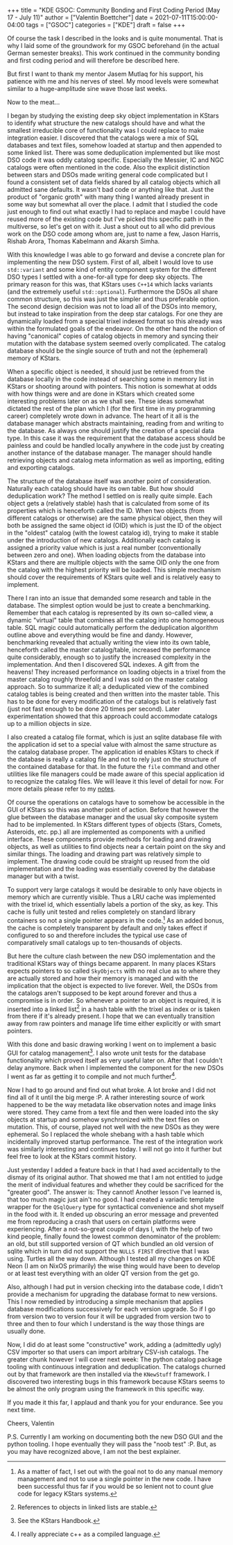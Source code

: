 +++
title = "KDE GSOC: Community Bonding and First Coding Period (May 17 - July 11)"
author = ["Valentin Boettcher"]
date = 2021-07-11T15:00:00-04:00
tags = ["GSOC"]
categories = ["KDE"]
draft = false
+++

Of course the task I described in the looks and is quite
monumental. That is why I laid some of the groundwork for my GSOC
beforehand (in the actual German semester breaks). This work continued
in the community bonding and first coding period and will therefore be
described here.

But first I want to thank my mentor Jasem Mutlaq for his support, his
patience with me and his nerves of steel. My mood levels were somewhat
similar to a huge-amplitude sine wave those last weeks.

Now to the meat...

I began by studying the existing deep sky object implementation in
KStars to identify what structure the new catalogs should have and
what the smallest irreducible core of functionality was I could
replace to make integration easier. I discovered that the catalogs
were a mix of SQL databases and text files, somehow loaded at startup
and then appended to some linked list. There was some deduplication
implemented but like most DSO code it was oddly catalog
specific. Especially the Messier, IC and NGC catalogs were often
mentioned in the code. Also the explicit distinction between stars and
DSOs made writing general code complicated but I found a consistent
set of data fields shared by all catalog objects which all admitted
sane defaults. It wasn't bad code or anything like that. Just the
product of "organic groth" with many thing I wanted already present in
some way but somewhat all over the place. I admit that I studied the
code just enough to find out what exactly I had to replace and maybe I
could have reused more of the existing code but I've picked this
specific path in the multiverse, so let's get on with it. Just a shout
out to all who did previous work on the DSO code among whom are, just to
name a few, Jason Harris, Rishab Arora, Thomas Kabelmann and Akarsh
Simha.

With this knowledge I was able to go forward and devise a concrete
plan for implementing the new DSO system. First of all, albeit I would
love to use `std::variant` and some kind of entity component system
for the different DSO types I settled with a one-for-all type for deep
sky objects. The primary reason for this was, that KStars uses `C++14`
which lacks variants (and the extremely useful
`std::optional`). Furthermore the DSOs all share common structure, so
this was just the simpler and thus preferable option. The second
design decision was not to load all of the DSOs into memory, but
instead to take inspiration from the deep star catalogs. For one they
are dynamically loaded from a special trixel indexed format so this
already was within the formulated goals of the endeavor. On the other
hand the notion of having "canonical" copies of catalog objects in
memory and syncing their mutation with the database system seemed
overly complicated. The catalog database should be the single source
of truth and not the (ephemeral) memory of KStars.

When a specific object is needed, it should just be retrieved from the
database locally in the code instead of searching some in memory list
in KStars or shooting around with pointers. This notion is somewhat at
odds with how things were and are done in KStars which created some
interesting problems later on as we shall see. These ideas somewhat
dictated the rest of the plan which I (for the first time in my
programming career) completely wrote down in advance. The heart of it
all is the database manager which abstracts maintaining, reading from
and writing to the database. As always one should justify the creation
of a special data type. In this case it was the requirement that the
database access should be painless and could be handled locally
anywhere in the code just by creating another instance of the database
manager. The manager should handle retrieving objects and catalog meta
information as well as importing, editing and exporting catalogs.

The structure of the database itself was another point of
consideration. Naturally each catalog should have its own table. But
how should deduplication work?  The method I settled on is really
quite simple. Each object gets a (relatively stable) hash that is
calculated from some of its properties which is henceforth called the
ID.  When two objects (from different catalogs or otherwise) are the
same <span class="underline">physical</span> object, then they will both be assigned the same
object id (OID) which is just the ID of the object in the "oldest"
catalog (with the lowest catalog id), trying to make it stable under
the introduction of new catalogs. Additionally each catalog is
assigned a priority value which is just a real number (conventionally
between zero and one). When loading objects from the database into
KStars and there are multiple objects with the same OID only the one
from the catalog with the highest priority will be loaded. This simple
mechanism should cover the requirements of KStars quite well and is
relatively easy to implement.

There I ran into an issue that demanded some research and
table in the database.  The simplest option would be just to create a
benchmarking. Remember that each catalog is represented by its own
so-called view, a dynamic "virtual" table that combines all the
catalog into one homogeneous table. SQL magic could automatically
perform the deduplication algorithm outline above and everything would
be fine and dandy. However, benchmarking revealed that actually
writing the view into its own table, henceforth called the master
catalog/table, increased the performance quite considerably, enough so
to justify the increased complexity in the implementation. And then I
discovered SQL indexes. A gift from the heavens! They increased
performance on loading objects in a trixel from the master catalog
roughly threefold and I was sold on the master catalog approach. So to
summarize it all; a deduplicated view of the combined catalog tables
is being created and then written into the master table. This has to
be done for every modification of the catalogs but is relatively fast
(just not fast enough to be done 20 times per second). Later
experimentation showed that this approach could accommodate catalogs
up to a million objects in size.

I also created a catalog file format, which is just an sqlite database
file with the application id set to a special value with almost the
same structure as the catalog database proper. The application id
enables KStars to check if the database is really a catalog file and
not to rely just on the structure of the contained database for
that. In the future the `file` command and other utilities like file
managers could be made aware of this special application id to
recognize the catalog files. We will leave it this level of detail for
now. For more details please refer to my [notes](https://protagon.space/stuff/kstars_cleaned.org).

Of course the operations on catalogs have to somehow be accessible in
the GUI of KStars so this was another point of action. Before that
however the glue between the database manager and the usual sky
composite system had to be implemented. In KStars different types of
objects (Stars, Comets, Asteroids, etc. pp.) all are implemented as
components with a unified interface. These components provide methods
for loading and drawing objects, as well as utilities to find objects
near a certain point on the sky and similar things. The loading and
drawing part was relatively simple to implement. The drawing code
could be straight up reused from the old implementation and the
loading was essentially covered by the database manager but with a
twist.

To support very large catalogs it would be desirable to only have
objects in memory which are currently visible. Thus a LRU cache was
implemented with the trixel id, which essentially labels a portion of
the sky, as key. This cache is fully unit tested and relies completely
on standard library containers so not a single pointer appears in the
code.[^fn:1] As an added bonus, the cache is completely transparent by
default and only takes effect if configured to so and therefore
includes the typical use case of comparatively small catalogs up to
ten-thousands of objects.

But here the culture clash between the new DSO implementation and the
traditional KStars way of things became apparent. In many places
KStars expects pointers to so called `SkyObjects` with no real clue as
to where they are actually stored and how their memory is managed and
with the implication that the object is expected to live
forever. Well, the DSOs from the catalogs aren't supposed to be kept
around forever and thus a compromise is in order. So whenever a
pointer to an object is required, it is inserted into a linked
list[^fn:2] in a hash table with the trixel as index or is taken from
there if it's already present. I hope that we can eventually
transition away from raw pointers and manage life time either
explicitly or with smart pointers.

With this done and basic drawing working I went on to implement a
basic GUI for catalog management[^fn:3].  I also wrote unit tests for
the database functionality which proved itself as very useful later
on. After that I couldn't delay anymore. Back when I implemented the
component for the new DSOs I went as far as getting it to compile and
not much further[^fn:4].

Now I had to go around and find out what broke. A lot broke and I did
not find all of it until the big merge :P.  A rather interesting
source of work happened to be the way metadata like observation notes
and image links were stored. They came from a text file and then were
loaded into the sky objects at startup and somehow synchronized with
the text files on mutation. This, of course, played not well with the
new DSOs as they were ephemeral. So I replaced the whole shebang with
a hash table which incidentally improved startup performance. The rest
of the integration work was similarly interesting and continues
today. I will not go into it further but feel free to look at the
KStars commit history.

Just yesterday I added a feature back in that I had axed accidentally
to the dismay of its original author. That showed me that I am not
entitled to judge the merit of individual features and whether they
could be sacrificed for the "greater good". The answer is: They
cannot! Another lesson I've learned is, that too much magic just ain't
no good. I had created a variadic template wrapper for the `QSqlQuery`
type for syntactical convenience and shot myself in the food with
it. It ended up obscuring an error message and prevented me from
reproducing a crash that users on certain platforms were
experiencing. After a not-so-great couple of days I, with the help of
two kind people, finally found the lowest common denominator of the
problem: an old, but still supported version of QT which bundled an
old version of sqlite which in turn did not support the `NULLS FIRST`
directive that I was using. Turtles all the way down. Although I
tested all my changes on KDE Neon (I am on NixOS primarily) the wise
thing would have been to develop or at least test everything with an
older QT version from the get go.

Also, although I had put in version checking into the database code, I
didn't provide a mechanism for upgrading the database format to new
versions. This I now remedied by introducing a simple mechanism that
applies database modifications successively for each version
upgrade. So if I go from version two to version four it will be
upgraded from version two to three and then to four which I understand
is the way those things are usually done.

Now, I did do at least some "constructive" work, adding a (admittedly
ugly) CSV importer so that users can import arbitrary CSV-ish
catalogs. The greater chunk however I will cover next week: The python
catalog package tooling with continuous integration and
deduplication. The catalogs churned out by that framework are then
installed via the `KNewStuff` framework. I discovered two interesting
bugs in this framework because KStars seems to be almost the only
program using the framework in this specific way.

If you made it this far, I applaud and thank you for your endurance.
See you next time.

Cheers,
Valentin

P.S. Currently I am working on documenting both the new DSO GUI and
the python tooling. I hope eventually they will pass the "noob test"
:P. But, as you may have recognized above, I am not the best explainer.

[^fn:1]: As a matter of fact, I set out with the goal not to do any
    manual memory management and not to use a single pointer in the new
    code. I have been successful thus far if you would be so lenient not
    to count glue code for legacy KStars systems.
[^fn:2]: References to objects in linked lists are stable.
[^fn:3]: See the KStars Handbook.
[^fn:4]: I really appreciate c++ as a compiled language.
